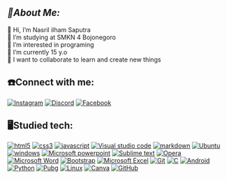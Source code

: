 ## ***🚀About Me:***


👋 Hi, I’m Nasril ilham Saputra  
🧮 I’m studying at SMKN 4 Bojonegoro  
👀 I’m interested in programing   
🌱 I’m currently 15 y.o  
🧬 I want to collaborate to learn and create new things
## **☎️Connect with me:**

<a href='https://www.Instagram.com/naasrlilhm_' target="_blank"><img alt='Instagram' src='https://img.shields.io/badge/Instagram-100000?style=flat&logo=Instagram&logoColor=F121EE&labelColor=ffffff&color=ECEDEC'/></a>
<a href='' target="_blank"><img alt='Discord' src='https://img.shields.io/badge/Discord-100000?style=flat&logo=Discord&logoColor=7289d9&labelColor=FFFFFF&color=7289d9'/></a>
<a href='https://www.facebook.com/naz.riel.925?mibextid=ZbWKwL' target="_blank"><img alt='Facebook' src='https://img.shields.io/badge/Facebook-100000?style=flat-square&logo=Facebook&logoColor=216AF4&labelColor=EDECEC&color=216AF4'/></a>
## **🖥️Studied tech:**

<a href='' target="_blank"><img alt='html5' src='https://img.shields.io/badge/HTML5-100000?style=for-the-badge&logo=html5&logoColor=white&labelColor=FF9000&color=FF9000'/></a>
<a href='' target="_blank"><img alt='css3' src='https://img.shields.io/badge/CSS3-100000?style=for-the-badge&logo=css3&logoColor=white&labelColor=2965f1&color=2965f1'/></a>
<a href='' target="_blank"><img alt='javascript' src='https://img.shields.io/badge/JAVASCRIPT-100000?style=for-the-badge&logo=javascript&logoColor=F0DB4F&labelColor=4E4F4C&color=4E4F4C'/></a>
<a href='' target="_blank"><img alt='Visual studio code' src='https://img.shields.io/badge/Vs_code-100000?style=for-the-badge&logo=Visual studio code&logoColor=white&labelColor=0A7DF0&color=13519D'/></a>
<a href='' target="_blank"><img alt='markdown' src='https://img.shields.io/badge/Markdown-100000?style=for-the-badge&logo=markdown&logoColor=FDFDFF&labelColor=0B0A0A&color=EAE8EA'/></a>
<a href='' target="_blank"><img alt='Ubuntu' src='https://img.shields.io/badge/Ubuntu-100000?style=for-the-badge&logo=Ubuntu&logoColor=F79707&labelColor=FAF7F4&color=FF8E03'/></a>
<a href='' target="_blank"><img alt='windows' src='https://img.shields.io/badge/Windows-100000?style=for-the-badge&logo=windows&logoColor=2A87F0&labelColor=F0E9E9&color=2782DD'/></a>
<a href="" target="_blank"><img alt='Microsoft powerpoint' src='https://img.shields.io/badge/Powerpoint-100000?style=for-the-badge&logo=Microsoft powerpoint&logoColor=FFFCF9&labelColor=ED8D07&color=ED8D07'/></a>
<a href='' target="_blank"><img alt='Sublime text' src='https://img.shields.io/badge/Sublime_text-100000?style=for-the-badge&logo=Sublime text&logoColor=FFFAF5&labelColor=EA8E13&color=EA8E13'/></a>
<a href='' target="_blank"><img alt='Opera' src='https://img.shields.io/badge/Opera-100000?style=for-the-badge&logo=Opera&logoColor=white&labelColor=F70F0F&color=F40C0C'/></a>
<a href='' target="_blank"><img alt='Microsoft Word' src='https://img.shields.io/badge/Word_-100000?style=for-the-badge&logo=Microsoft Word&logoColor=FFFAF5&labelColor=13B2ED&color=13B2ED'/></a>
<a href='' target="_blank"><img alt='Bootstrap' src='https://img.shields.io/badge/Bootstrap_-100000?style=for-the-badge&logo=Bootstrap&logoColor=FFFAF5&labelColor=A739C3&color=A739C3'/></a>
<a href='' target="_blank"><img alt='Microsoft Excel' src='https://img.shields.io/badge/Excel-100000?style=for-the-badge&logo=Microsoft Excel&logoColor=333533&labelColor=2DD717&color=2BCD27'/></a>
<a href='https://github.com/shivamkapasia0' target="_blank"><img alt='Git' src='https://img.shields.io/badge/Git-100000?style=for-the-badge&logo=Git&logoColor=white&labelColor=FF7708&color=FF7F08'/></a>
<a href='' target="_blank"><img alt='C' src='https://img.shields.io/badge/C++-100000?style=for-the-badge&logo=C&logoColor=E7E9EA&labelColor=12A9FA&color=12A9FA'/></a>
<a href='' target="_blank"><img alt='Android' src='https://img.shields.io/badge/Android-100000?style=for-the-badge&logo=Android&logoColor=06CA06&labelColor=3C3B3B&color=3C3B3B'/></a>
<a href='' target="_blank"><img alt='Python' src='https://img.shields.io/badge/Python-100000?style=for-the-badge&logo=Python&logoColor=FDEE0B&labelColor=1594E4&color=1594E4'/></a>
<a href='' target="_blank"><img alt='Pubg' src='https://img.shields.io/badge/Pubg_-100000?style=for-the-badge&logo=Pubg&logoColor=EDAD17&labelColor=080808&color=080808'/></a>
<a href='' target="_blank"><img alt='Linux' src='https://img.shields.io/badge/Linux-100000?style=for-the-badge&logo=Linux&logoColor=151414&labelColor=FFF9F9&color=F4BF03'/></a>
<a href='https://github.com/shivamkapasia0' target="_blank"><img alt='Canva' src='https://img.shields.io/badge/Canva-100000?style=for-the-badge&logo=Canva&logoColor=white&labelColor=0A91FF&color=0A91FF'/></a>
<a href='' target="_blank"><img alt='GitHub' src='https://img.shields.io/badge/github-100000?style=for-the-badge&logo=GitHub&logoColor=221F1F&labelColor=F4EFEF&color=EDEDED'/></a>     



<!---
NasrilSa/NasrilSa is a ✨ special ✨ repository because its `README.md` (this file) appears on your GitHub profile.
You can click the Preview link to take a look at your changes.
--->
